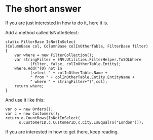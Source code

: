 ﻿# The short answer

If you are just interested in how to do it, here it is.

Add a method called IsNotInSelect:
```csdiff
static FilterBase IsNotInSelect
(ColumnBase col, ColumnBase colInOtherTable, FilterBase filter)
{
    var where = new FilterCollection();
    var stringFilter = ENV.Utilities.FilterHelper.ToSQLWhere
           (filter, false, colInOtherTable.Entity);
    where.Add("{0} not in
           (select " + colInOtherTable.Name +
           " from " + colInOtherTable.Entity.EntityName +
           " where " + stringFilter+")",col);
    return where;
}
```
And use it like this:
```csdiff
var o = new Orders();
var c = new Customers();
return o.CountRows(IsNotInSelect(
      o.CustomerID,c.CustomerID,c.City.IsEqualTo("London")));
```
If you are interested in how to get there, keep reading.
